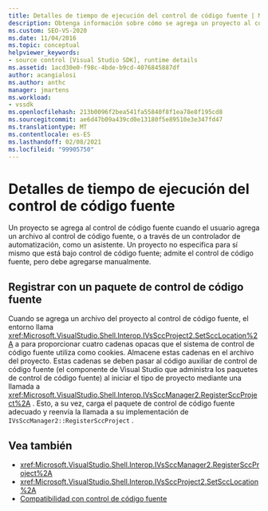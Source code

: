 ```yaml
---
title: Detalles de tiempo de ejecución del control de código fuente | Microsoft Docs
description: Obtenga información sobre cómo se agrega un proyecto al control de código fuente, bien cuando un usuario agrega un archivo al proyecto en el control de código fuente o a través de un controlador de automatización.
ms.custom: SEO-VS-2020
ms.date: 11/04/2016
ms.topic: conceptual
helpviewer_keywords:
- source control [Visual Studio SDK], runtime details
ms.assetid: 1acd30e0-f98c-4bde-b9cd-4076845887df
author: acangialosi
ms.author: anthc
manager: jmartens
ms.workload:
- vssdk
ms.openlocfilehash: 213b0096f2bea541fa55840f8f1ea78e8f195cd8
ms.sourcegitcommit: ae6d47b09a439cd0e13180f5e89510e3e347fd47
ms.translationtype: MT
ms.contentlocale: es-ES
ms.lasthandoff: 02/08/2021
ms.locfileid: "99905750"
---
```

# <a name="source-control-runtime-details"></a>Detalles de tiempo de ejecución del control de código fuente
Un proyecto se agrega al control de código fuente cuando el usuario agrega un archivo al control de código fuente, o a través de un controlador de automatización, como un asistente. Un proyecto no especifica para sí mismo que está bajo control de código fuente; admite el control de código fuente, pero debe agregarse manualmente.

## <a name="registering-with-a-source-control-package"></a>Registrar con un paquete de control de código fuente
 Cuando se agrega un archivo del proyecto al control de código fuente, el entorno llama <xref:Microsoft.VisualStudio.Shell.Interop.IVsSccProject2.SetSccLocation%2A> a para proporcionar cuatro cadenas opacas que el sistema de control de código fuente utiliza como cookies. Almacene estas cadenas en el archivo del proyecto. Estas cadenas se deben pasar al código auxiliar de control de código fuente (el componente de Visual Studio que administra los paquetes de control de código fuente) al iniciar el tipo de proyecto mediante una llamada a <xref:Microsoft.VisualStudio.Shell.Interop.IVsSccManager2.RegisterSccProject%2A> . Esto, a su vez, carga el paquete de control de código fuente adecuado y reenvía la llamada a su implementación de `IVsSccManager2::RegisterSccProject` .

## <a name="see-also"></a>Vea también
- <xref:Microsoft.VisualStudio.Shell.Interop.IVsSccManager2.RegisterSccProject%2A>
- <xref:Microsoft.VisualStudio.Shell.Interop.IVsSccProject2.SetSccLocation%2A>
- [Compatibilidad con control de código fuente](../../extensibility/internals/supporting-source-control.md)
